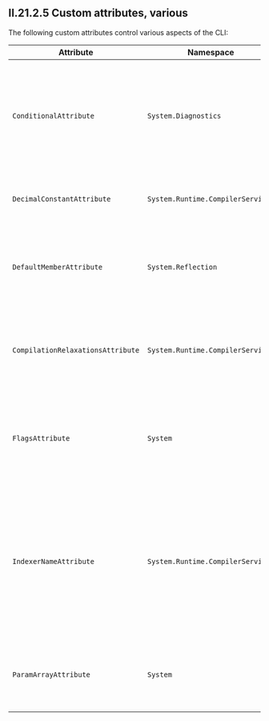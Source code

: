 ## II.21.2.5 Custom attributes, various

The following custom attributes control various aspects of the CLI:

 | Attribute | Namespace | Description
 | ---- | ---- | ----
 | `ConditionalAttribute` | `System.Diagnostics` | Used to mark methods as callable, based on some compile-time condition. If the condition is false, the method will not be called
 | `DecimalConstantAttribute` | `System.Runtime.CompilerServices` | Stores the value of a decimal constant in metadata
 | `DefaultMemberAttribute` | `System.Reflection` | Defines the member of a type that is the default member used by reflection's `InvokeMember`.
 | `CompilationRelaxationsAttribute` | `System.Runtime.CompilerServices` | Indicates whether exceptions from instruction checks are strict or relaxed.
 | `FlagsAttribute` | `System` | Custom attribute indicating an enumeration should be treated as a bitfield; that is, a set of flags
 | `IndexerNameAttribute` | `System.Runtime.CompilerServices` | Indicates the name by which a property having one or more parameters will be known in programming languages that do not support such a facility directly
 | `ParamArrayAttribute` | `System` | Indicates that the method will allow a variable number of arguments in its invocation
